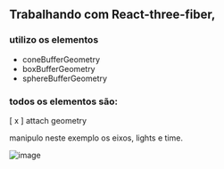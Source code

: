 ## Trabalhando com React-three-fiber,

### utilizo os elementos 
* coneBufferGeometry
* boxBufferGeometry
* sphereBufferGeometry

### todos os elementos são:

[ x ] attach geometry 

manipulo neste exemplo os eixos, lights e time.

![image](https://user-images.githubusercontent.com/50926585/85210191-dc48eb80-b30b-11ea-8cf8-ee789568de6e.png)
